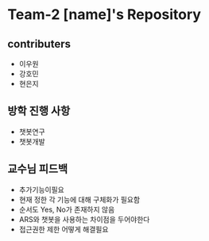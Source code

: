 # Team-2 [name]'s Repository

## contributers
* 이우원
* 강호민
* 현은지

## 방학 진행 사항

* 챗봇연구
* 챗봇개발

## 교수님 피드백

* 추가기능이필요
* 현재 정한 각 기능에 대해 구체화가 필요함
* 순서도 Yes, No가 존재하지 않음
* ARS와 챗봇을 사용하는 차이점을 두어야한다
* 접근권한 제한 어떻게 해결필요

